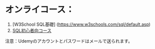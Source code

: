 # オンライコース：
1. [W3School SQL基礎] (https://www.w3schools.com/sql/default.asp)
2. [SQL初心者向コース](https://www.udemy.com/course/standard-sql-for-beginners/learn/lecture/9424616?start=0#overview)

注意：Udemyのアカウントとパスワードはメールで送られます。

